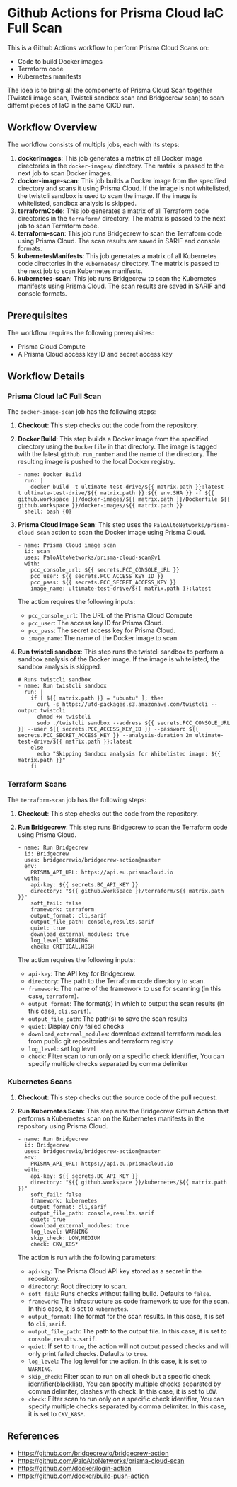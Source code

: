 
# Github Actions for Prisma Cloud IaC Full Scan

This is a Github Actions workflow to perform Prisma Cloud Scans on:
- Code to build Docker images
- Terraform code
- Kubernetes manifests

The idea is to bring all the components of Prisma Cloud Scan together (Twistcli image scan, Twistcli sandbox scan and Bridgecrew scan) to scan differnt pieces of IaC in the same CICD run.

## Workflow Overview
The workflow consists of multipls jobs, each with its steps:

1. **dockerImages**: This job generates a matrix of all Docker image directories in the `docker-images/` directory. The matrix is passed to the next job to scan Docker images.
2. **docker-image-scan**: This job builds a Docker image from the specified directory and scans it using Prisma Cloud. If the image is not whitelisted, the twistcli sandbox is used to scan the image. If the image is whitelisted, sandbox analysis is skipped.
3. **terraformCode**: This job generates a matrix of all Terraform code directories in the `terraform/` directory. The matrix is passed to the next job to scan Terraform code.
4. **terraform-scan**: This job runs Bridgecrew to scan the Terraform code using Prisma Cloud. The scan results are saved in SARIF and console formats.
5. **kubernetesManifests**: This job generates a matrix of all Kubernetes code directories in the `kubernetes/` directory. The matrix is passed to the next job to scan Kubernetes manifests.
6. **kubernetes-scan**: This job runs Bridgecrew to scan the Kubernetes manifests using Prisma Cloud. The scan results are saved in SARIF and console formats.

## Prerequisites
The workflow requires the following prerequisites:

- Prisma Cloud Compute
- A Prisma Cloud access key ID and secret access key

## Workflow Details
### Prisma Cloud IaC Full Scan
The `docker-image-scan` job has the following steps:

1. **Checkout**: This step checks out the code from the repository.
2. **Docker Build**: This step builds a Docker image from the specified directory using the `Dockerfile` in that directory. The image is tagged with the latest `github.run_number` and the name of the directory. The resulting image is pushed to the local Docker registry.

    ```
    - name: Docker Build
      run: |
        docker build -t ultimate-test-drive/${{ matrix.path }}:latest -t ultimate-test-drive/${{ matrix.path }}:${{ env.SHA }} -f ${{ github.workspace }}/docker-images/${{ matrix.path }}/Dockerfile ${{ github.workspace }}/docker-images/${{ matrix.path }}
      shell: bash {0}  
    ```

3. **Prisma Cloud Image Scan**: This step uses the `PaloAltoNetworks/prisma-cloud-scan` action to scan the Docker image using Prisma Cloud. 

    ```
    - name: Prisma Cloud image scan
      id: scan
      uses: PaloAltoNetworks/prisma-cloud-scan@v1
      with:
        pcc_console_url: ${{ secrets.PCC_CONSOLE_URL }}
        pcc_user: ${{ secrets.PCC_ACCESS_KEY_ID }}
        pcc_pass: ${{ secrets.PCC_SECRET_ACCESS_KEY }}
        image_name: ultimate-test-drive/${{ matrix.path }}:latest
    ```

    The action requires the following inputs:
    - `pcc_console_url`: The URL of the Prisma Cloud Compute 
    - `pcc_user`: The access key ID for Prisma Cloud.
    - `pcc_pass`: The secret access key for Prisma Cloud.
    - `image_name`: The name of the Docker image to scan.

4. **Run twistcli sandbox**: This step runs the twistcli sandbox to perform a sandbox analysis of the Docker image. If the image is whitelisted, the sandbox analysis is skipped. 

    ```
    # Runs twistcli sandbox
    - name: Run twistcli sandbox
      run: |
        if [ ${{ matrix.path }} = "ubuntu" ]; then
          curl -s https://utd-packages.s3.amazonaws.com/twistcli --output twistcli
          chmod +x twistcli
          sudo ./twistcli sandbox --address ${{ secrets.PCC_CONSOLE_URL }} --user ${{ secrets.PCC_ACCESS_KEY_ID }} --password ${{ secrets.PCC_SECRET_ACCESS_KEY }} --analysis-duration 2m ultimate-test-drive/${{ matrix.path }}:latest
        else
          echo "Skipping Sandbox analysis for Whitelisted image: ${{ matrix.path }}"
        fi
    ```

### Terraform Scans
The `terraform-scan` job has the following steps:

1. **Checkout**: This step checks out the code from the repository.
2. **Run Bridgecrew**: This step runs Bridgecrew to scan the Terraform code using Prisma Cloud. 

    ```
    - name: Run Bridgecrew
      id: Bridgecrew
      uses: bridgecrewio/bridgecrew-action@master
      env:
        PRISMA_API_URL: https://api.eu.prismacloud.io    
      with:
        api-key: ${{ secrets.BC_API_KEY }}
        directory: "${{ github.workspace }}/terraform/${{ matrix.path }}"
        soft_fail: false
        framework: terraform
        output_format: cli,sarif
        output_file_path: console,results.sarif
        quiet: true
        download_external_modules: true
        log_level: WARNING
        check: CRITICAL,HIGH  
    ```

    The action requires the following inputs:
    - `api-key`: The API key for Bridgecrew.
    - `directory`: The path to the Terraform code directory to scan.
    - `framework`: The name of the framework to use for scanning (in this case, `terraform`).
    - `output_format`: The format(s) in which to output the scan results (in this case, `cli,sarif`).
    - `output_file_path`: The path(s) to save the scan results 
    - `quiet`: Display only failed checks
    - `download_external_modules`: download external terraform modules from public git repositories and terraform registry
    - `log_level`: 	set log level
    - `check`: Filter scan to run only on a specific check identifier, You can specify multiple checks separated by comma delimiter

### Kubernetes Scans
1. **Checkout**: This step checks out the source code of the pull request.
2. **Run Kubernetes Scan**: This step runs the Bridgecrew Github Action that performs a Kubernetes scan on the Kubernetes manifests in the repository using Prisma Cloud. 

    ```
    - name: Run Bridgecrew
      id: Bridgecrew
      uses: bridgecrewio/bridgecrew-action@master
      env:
        PRISMA_API_URL: https://api.eu.prismacloud.io    
      with:
        api-key: ${{ secrets.BC_API_KEY }}
        directory: "${{ github.workspace }}/kubernetes/${{ matrix.path }}"
        soft_fail: false
        framework: kubernetes
        output_format: cli,sarif
        output_file_path: console,results.sarif
        quiet: true
        download_external_modules: true
        log_level: WARNING
        skip_check: LOW,MEDIUM
        check: CKV_K8S*
    ```

    The action is run with the following parameters:
    - `api-key`: The Prisma Cloud API key stored as a secret in the repository.
    - `directory`: Root directory to scan.
    - `soft_fail`: Runs checks without failing build. Defaults to `false`.
    - `framework`: The infrastructure as code framework to use for the scan. In this case, it is set to `kubernetes`.
    - `output_format`: The format for the scan results. In this case, it is set to `cli,sarif`.
    - `output_file_path`: The path to the output file. In this case, it is set to `console,results.sarif`.
    - `quiet`: If set to `true`, the action will not output passed checks and will only print failed checks. Defaults to `true`.
    - `log_level`: The log level for the action. In this case, it is set to `WARNING`.
    - `skip_check`: Filter scan to run on all check but a specific check identifier(blacklist), You can specify multiple checks separated by comma delimiter, clashes with check. In this case, it is set to `LOW`.
    - `check`: Filter scan to run only on a specific check identifier, You can specify multiple checks separated by comma delimiter. In this case, it is set to `CKV_K8S*`.

## References
- https://github.com/bridgecrewio/bridgecrew-action    
- https://github.com/PaloAltoNetworks/prisma-cloud-scan
- https://github.com/docker/login-action
- https://github.com/docker/build-push-action
